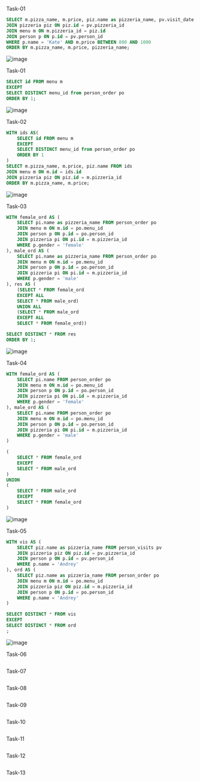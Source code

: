 Task-01
```sql
SELECT m.pizza_name, m.price, piz.name as pizzeria_name, pv.visit_date FROM person_visits pv
JOIN pizzeria piz ON piz.id = pv.pizzeria_id
JOIN menu m ON m.pizzeria_id = piz.id
JOIN person p ON p.id = pv.person_id
WHERE p.name = 'Kate' AND m.price BETWEEN 800 AND 1000
ORDER BY m.pizza_name, m.price, pizzeria_name;
```
![image](https://github.com/TofuNorthLynX/sql/assets/112647131/59dbcb08-ba89-47f6-b638-7f1e83663db7)

Task-01
```sql
SELECT id FROM menu m
EXCEPT
SELECT DISTINCT menu_id from person_order po
ORDER BY 1;
```
![image](https://github.com/TofuNorthLynX/sql/assets/112647131/936b0f2e-4933-49d0-9efa-22959c7c3a90)

Task-02
```sql
WITH ids AS(
	SELECT id FROM menu m
	EXCEPT
	SELECT DISTINCT menu_id from person_order po
	ORDER BY 1
)
SELECT m.pizza_name, m.price, piz.name FROM ids
JOIN menu m ON m.id = ids.id
JOIN pizzeria piz ON piz.id = m.pizzeria_id
ORDER BY m.pizza_name, m.price;
```
![image](https://github.com/TofuNorthLynX/sql/assets/112647131/121f065f-f934-425b-9bd2-ce419d63801e)

Task-03
```sql
WITH female_ord AS (
	SELECT pi.name as pizzeria_name FROM person_order po
	JOIN menu m ON m.id = po.menu_id
	JOIN person p ON p.id = po.person_id
	JOIN pizzeria pi ON pi.id = m.pizzeria_id
	WHERE p.gender = 'female'
), male_ord AS (
	SELECT pi.name as pizzeria_name FROM person_order po
	JOIN menu m ON m.id = po.menu_id
	JOIN person p ON p.id = po.person_id
	JOIN pizzeria pi ON pi.id = m.pizzeria_id
	WHERE p.gender = 'male'
), res AS (
	(SELECT * FROM female_ord
	EXCEPT ALL
	SELECT * FROM male_ord)
	UNION ALL
	(SELECT * FROM male_ord
	EXCEPT ALL
	SELECT * FROM female_ord))

SELECT DISTINCT * FROM res
ORDER BY 1;
```
![image](https://github.com/TofuNorthLynX/sql/assets/112647131/c9062b5d-43e4-460a-bc5a-c8cf3072646b)

Task-04
```sql
WITH female_ord AS (
	SELECT pi.name FROM person_order po
	JOIN menu m ON m.id = po.menu_id
	JOIN person p ON p.id = po.person_id
	JOIN pizzeria pi ON pi.id = m.pizzeria_id
	WHERE p.gender = 'female'
), male_ord AS (
	SELECT pi.name FROM person_order po
	JOIN menu m ON m.id = po.menu_id
	JOIN person p ON p.id = po.person_id
	JOIN pizzeria pi ON pi.id = m.pizzeria_id
	WHERE p.gender = 'male'
)

(
	SELECT * FROM female_ord
	EXCEPT
	SELECT * FROM male_ord
)
UNION
(
	SELECT * FROM male_ord
	EXCEPT
	SELECT * FROM female_ord
)
```
![image](https://github.com/TofuNorthLynX/sql/assets/112647131/1e16fd4b-d083-4488-a9fd-d1793d16f283)

Task-05
```sql
WITH vis AS (
	SELECT piz.name as pizzeria_name FROM person_visits pv
	JOIN pizzeria piz ON piz.id = pv.pizzeria_id
	JOIN person p ON p.id = pv.person_id
	WHERE p.name = 'Andrey'
), ord AS (
	SELECT piz.name as pizzeria_name FROM person_order po
	JOIN menu m ON m.id = po.menu_id
	JOIN pizzeria piz ON piz.id = m.pizzeria_id
	JOIN person p ON p.id = po.person_id
	WHERE p.name = 'Andrey'
)

SELECT DISTINCT * FROM vis
EXCEPT
SELECT DISTINCT * FROM ord
;
```
![image](https://github.com/TofuNorthLynX/sql/assets/112647131/4f37950f-48fa-4019-98d0-bc4a5675b82c)

Task-06
```sql

```

Task-07
```sql

```

Task-08
```sql

```

Task-09
```sql

```

Task-10
```sql

```

Task-11
```sql

```

Task-12
```sql

```

Task-13
```sql

```
